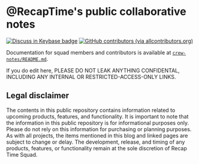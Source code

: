 # @RecapTime's public collaborative notes

[![Discuss in Keybase badge](https://img.shields.io/badge/discuss%20in-Keybase-orange?logo=keybase&style=for-the-badge)](https://open.recaptime.eu.org/keybase/?team=recaptimedev&channel=development)
[![GitHub contributors (via allcontributors.org)](https://img.shields.io/github/all-contributors/lorebooks-wiki/squad-collaborative-notes?logo=github&style=for-the-badge)](https://github.com/lorebooks-wiki/squad-collaborative-notes/graphs/contributors)

Documentation for squad members and contributors is available at [`crew-notes/README.md`](crew-notes/README.md).

If you do edit here, PLEASE DO NOT LEAK ANYTHING CONFIDENTAL, INCLUDING ANY INTERNAL OR RESTRICTED-ACCESS-ONLY LINKS.

## Legal disclaimer

The contents in this public repository contains information related to upcoming products, features, and functionality. It is important to note that the information in this public repository is for informational purposes only. Please do not rely on this information for purchasing or planning purposes. As with all projects, the items mentioned in this blog and linked pages are subject to change or delay. The development, release, and timing of any products, features, or functionality remain at the sole discretion of Recap Time Squad.
